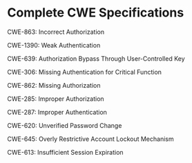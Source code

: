 

# Complete CWE Specifications

CWE-863: Incorrect Authorization

CWE-1390: Weak Authentication

CWE-639: Authorization Bypass Through User-Controlled Key

CWE-306: Missing Authentication for Critical Function

CWE-862: Missing Authorization

CWE-285: Improper Authorization

CWE-287: Improper Authentication

CWE-620: Unverified Password Change

CWE-645: Overly Restrictive Account Lockout Mechanism

CWE-613: Insufficient Session Expiration